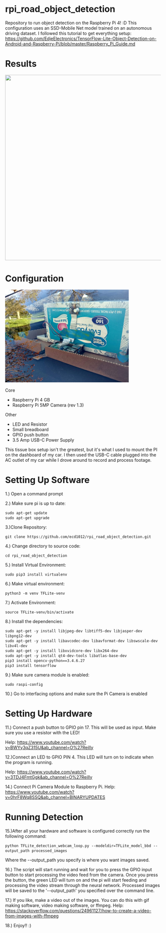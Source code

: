 # rpi_road_object_detection
Repository to run object detection on the Raspberry Pi 4! :D This configuration uses an SSD-Mobile Net model trained on an autonomous driving dataset.
I followed this tutorial to get everything setup: https://github.com/EdjeElectronics/TensorFlow-Lite-Object-Detection-on-Android-and-Raspberry-Pi/blob/master/Raspberry_Pi_Guide.md

Results
=======
<img src="images/result.gif" width="800" height="600">


Configuration
=============
<img src="images/rpi_setup.jpg" width="400" height="300">

Core
* Raspberry Pi 4 GB
* Raspberry Pi 5MP Camera (rev 1.3)

Other
* LED and Resistor
* Small breadboard 
* GPIO push button
* 3.5 Amp USB-C Power Supply

This tissue box setup isn't the greatest, but it's what I used to mount the PI on the dashboard of my car. I then used the USB-C cable plugged into the AC outlet of my car while I drove around to record and process footage.

Setting Up Software
====================
1.) Open a command prompt

2.) Make sure pi is up to date:
```
sudo apt-get update 
sudo apt-get upgrade
```

3.)Clone Repository:
```
git clone https://github.com/ecd1012/rpi_road_object_detection.git
```
4.) Change directory to source code:
```
cd rpi_road_object_detection
```
5.) Install Virtual Environment: 
```
sudo pip3 install virtualenv
```
6.) Make virtual environment:
```
python3 -m venv TFLite-venv
```
7.) Activate Environment:
```
source TFLite-venv/bin/activate
```
8.) Install the dependencies:
```
sudo apt-get -y install libjpeg-dev libtiff5-dev libjasper-dev libpng12-dev
sudo apt-get -y install libavcodec-dev libavformat-dev libswscale-dev libv4l-dev
sudo apt-get -y install libxvidcore-dev libx264-dev
sudo apt-get -y install qt4-dev-tools libatlas-base-dev
pip3 install opencv-python==3.4.6.27
pip3 install tensorflow
```
9.) Make sure camera module is enabled:
```
sudo raspi-config
```
10.) Go to interfacing options and make sure the Pi Camera is enabled

Setting Up Hardware
===================
11.) Connect a push button to GPIO pin 17. This will be used as input. Make sure you use a resistor with the LED!

Help: https://www.youtube.com/watch?v=BWYy3qZ315U&ab_channel=O%27Reilly

12.)Connect an LED to GPIO PIN 4. This LED will turn on to indicate when the program is running.

Help: https://www.youtube.com/watch?v=3TDJ4FmtGgk&ab_channel=O%27Reilly

14.) Connect Pi Camera Module to Raspberry Pi.
Help: https://www.youtube.com/watch?v=0hrF8Wq8SSQ&ab_channel=BINARYUPDATES



Running Detection
=================
15.)After all your hardware and software is configured correctly run the following command:
```
python TFLite_detection_webcam_loop.py --modeldir=TFLite_model_bbd --output_path processed_images
```
Where the --output_path you specify is where you want images saved.

16.) The script will start running and wait for you to press the GPIO input button to start processing the video feed from the camera. 
Once you press the button, the green LED will turn on and the pi will start feeding and processing the video stream through the neural network.
Processed images will be saved to the '--output_path' you specified over the command line.

17.) If you like, make a video out of the images.
You can do this with gif making software, video making software, or ffmpeg.
Help: https://stackoverflow.com/questions/24961127/how-to-create-a-video-from-images-with-ffmpeg


18.) Enjoy!! :)





